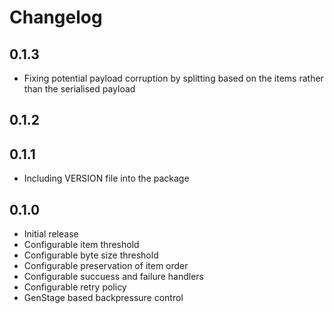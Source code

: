# Changelog

## 0.1.3
* Fixing potential payload corruption by splitting based on the items rather than the serialised payload

## 0.1.2


## 0.1.1
* Including VERSION file into the package

## 0.1.0
* Initial release
* Configurable item threshold
* Configurable byte size threshold
* Configurable preservation of item order
* Configurable succuess and failure handlers
* Configurable retry policy
* GenStage based backpressure control
